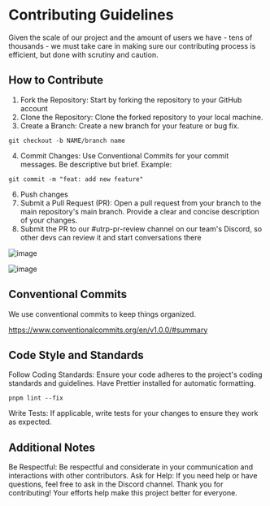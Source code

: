 # Contributing Guidelines

Given the scale of our project and the amount of users we have - tens of thousands - we must take care in making sure our contributing process is efficient, but done with scrutiny and caution.

## How to Contribute

1. Fork the Repository: Start by forking the repository to your GitHub account
2. Clone the Repository: Clone the forked repository to your local machine.
3. Create a Branch: Create a new branch for your feature or bug fix.

```git checkout -b NAME/branch name```

4. Commit Changes: Use Conventional Commits for your commit messages. Be descriptive but brief. Example:

```git commit -m "feat: add new feature"```

6. Push changes
5. Submit a Pull Request (PR): Open a pull request from your branch to the main repository's main branch. Provide a clear and concise description of your changes.
7. Submit the PR to our #utrp-pr-review channel on our team's Discord, so other devs can review it and start conversations there

![image](https://github.com/user-attachments/assets/7e5323b9-7f77-427d-b7f8-975c2e9f59ea)

![image](https://github.com/user-attachments/assets/df72bb44-26ef-4cc3-8b15-2944f178afbc)


## Conventional Commits

We use conventional commits to keep things organized. 

https://www.conventionalcommits.org/en/v1.0.0/#summary 

## Code Style and Standards

Follow Coding Standards: Ensure your code adheres to the project's coding standards and guidelines. Have Prettier installed for automatic formatting.

```pnpm lint --fix``` 

Write Tests: If applicable, write tests for your changes to ensure they work as expected.

## Additional Notes

Be Respectful: Be respectful and considerate in your communication and interactions with other contributors.
Ask for Help: If you need help or have questions, feel free to ask in the Discord channel.
Thank you for contributing! Your efforts help make this project better for everyone.
